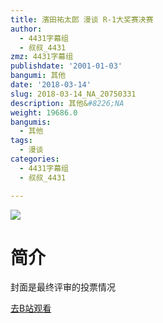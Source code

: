 ```yaml
---
title: 濱田祐太郎 漫谈 R-1大奖赛决赛
author:
  - 4431字幕组
  - 叔叔_4431
zmz: 4431字幕组
publishdate: '2001-01-03'
bangumi: 其他
date: '2018-03-14'
slug: 2018-03-14_NA_20750331
description: 其他&#8226;NA
weight: 19686.0
bangumis:
  - 其他
tags:
  - 漫谈
categories:
  - 4431字幕组
  - 叔叔_4431

---
```

![](https://i.imgur.com/FfKLbb1.png)
# 简介  
封面是最终评审的投票情况  

[去B站观看](https://www.bilibili.com/video/av20750331/)
 
